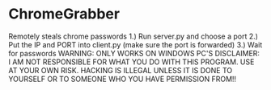 # ChromeGrabber
Remotely steals chrome passwords 
1.) Run server.py and choose a port
2.) Put the IP and PORT into client.py (make sure the port is forwarded)
3.) Wait for passwords
WARNING: ONLY WORKS ON WINDOWS PC'S
DISCLAIMER: I AM NOT RESPONSIBLE FOR WHAT YOU DO WITH THIS PROGRAM. USE AT YOUR OWN RISK. HACKING IS ILLEGAL UNLESS IT IS DONE TO YOURSELF OR TO SOMEONE WHO YOU HAVE PERMISSION FROM!!

